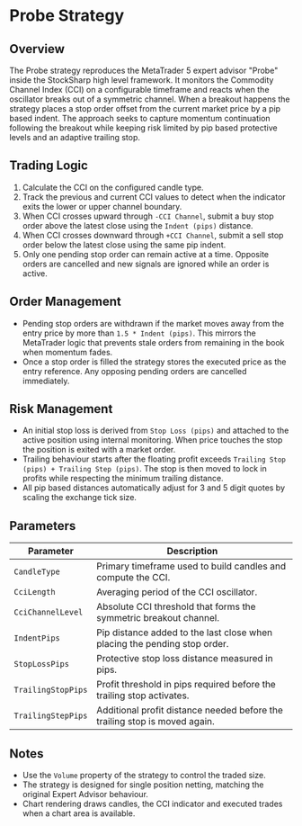 # Probe Strategy

## Overview
The Probe strategy reproduces the MetaTrader 5 expert advisor "Probe" inside the StockSharp high level framework. It monitors the Commodity Channel Index (CCI) on a configurable timeframe and reacts when the oscillator breaks out of a symmetric channel. When a breakout happens the strategy places a stop order offset from the current market price by a pip based indent. The approach seeks to capture momentum continuation following the breakout while keeping risk limited by pip based protective levels and an adaptive trailing stop.

## Trading Logic
1. Calculate the CCI on the configured candle type.
2. Track the previous and current CCI values to detect when the indicator exits the lower or upper channel boundary.
3. When CCI crosses upward through `-CCI Channel`, submit a buy stop order above the latest close using the `Indent (pips)` distance.
4. When CCI crosses downward through `+CCI Channel`, submit a sell stop order below the latest close using the same pip indent.
5. Only one pending stop order can remain active at a time. Opposite orders are cancelled and new signals are ignored while an order is active.

## Order Management
- Pending stop orders are withdrawn if the market moves away from the entry price by more than `1.5 * Indent (pips)`. This mirrors the MetaTrader logic that prevents stale orders from remaining in the book when momentum fades.
- Once a stop order is filled the strategy stores the executed price as the entry reference. Any opposing pending orders are cancelled immediately.

## Risk Management
- An initial stop loss is derived from `Stop Loss (pips)` and attached to the active position using internal monitoring. When price touches the stop the position is exited with a market order.
- Trailing behaviour starts after the floating profit exceeds `Trailing Stop (pips) + Trailing Step (pips)`. The stop is then moved to lock in profits while respecting the minimum trailing distance.
- All pip based distances automatically adjust for 3 and 5 digit quotes by scaling the exchange tick size.

## Parameters
| Parameter | Description |
|-----------|-------------|
| `CandleType` | Primary timeframe used to build candles and compute the CCI. |
| `CciLength` | Averaging period of the CCI oscillator. |
| `CciChannelLevel` | Absolute CCI threshold that forms the symmetric breakout channel. |
| `IndentPips` | Pip distance added to the last close when placing the pending stop order. |
| `StopLossPips` | Protective stop loss distance measured in pips. |
| `TrailingStopPips` | Profit threshold in pips required before the trailing stop activates. |
| `TrailingStepPips` | Additional profit distance needed before the trailing stop is moved again. |

## Notes
- Use the `Volume` property of the strategy to control the traded size.
- The strategy is designed for single position netting, matching the original Expert Advisor behaviour.
- Chart rendering draws candles, the CCI indicator and executed trades when a chart area is available.
